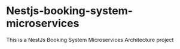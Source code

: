 # Nestjs-booking-system-microservices
This is a NestJs Booking System Microservices Architecture project
